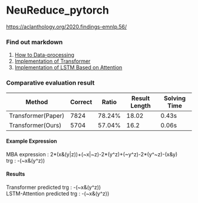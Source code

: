 # NeuReduce_pytorch
https://aclanthology.org/2020.findings-emnlp.56/

### Find out markdown
1. [How to Data-processing](https://github.com/DolceLatte/NeuReduce_pytorch/blob/main/How%20to%20Data%20pre-processing.md)<br/>
2. [Implementation of Transformer](https://github.com/DolceLatte/NeuReduce_pytorch/blob/main/Model_summary.md)<br/>
3. [Implementation of LSTM Based on Attention](https://github.com/DolceLatte/NeuReduce_pytorch/blob/main/LSTM.md)<br/>

### Comparative evaluation result
|Method|Correct|Ratio|Result Length|Solving Time
|---|---|---|---|---|
|Transformer(Paper)|7824|78.24%|18.02|0.43s|
|Transformer(Ours)|5704|57.04%|16.2|0.06s|

#### Example Expression
MBA expression : 2*(x&(y|z))+(~x|~z)-2*(y^z)+(~y^z)-2*(y^~z)-(x&y) <br/>
trg : -(~x&(y^z))<br/>
#### Results
Transformer predicted trg : -(~x&(y^z))<br/>
LSTM-Attention predicted trg : -(~x&(y^z))<br/>
